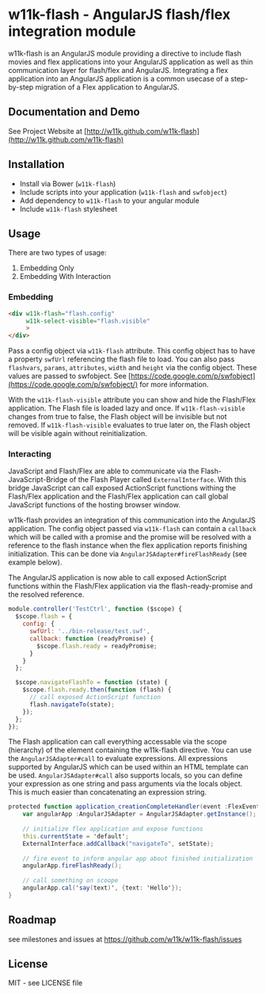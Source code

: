 # w11k-flash - AngularJS flash/flex integration module

w11k-flash is an AngularJS module providing a directive to include flash movies and flex applications into your AngularJS application as well as thin communication layer for flash/flex and AngularJS. Integrating a flex application into an AngularJS application is a common usecase of a step-by-step migration of a Flex application to AngularJS.


## Documentation and Demo

See Project Website at [http://w11k.github.com/w11k-flash](http://w11k.github.com/w11k-flash)


## Installation

* Install via Bower (`w11k-flash`)
* Include scripts into your application (`w11k-flash` and `swfobject`)
* Add dependency to `w11k-flash` to your angular module
* Include `w11k-flash` stylesheet


## Usage

There are two types of usage:

1. Embedding Only
2. Embedding With Interaction

### Embedding

```html
<div w11k-flash="flash.config"
     w11k-select-visible="flash.visible"
     >
</div>
```

Pass a config object via `w11k-flash` attribute. This config object has to have a property `swfUrl` referencing the flash file to load. 
You can also pass `flashvars`, `params`, `attributes`, `width` and `height` via the config object. These values are passed to swfobject. See [https://code.google.com/p/swfobject](https://code.google.com/p/swfobject/) for more information.

With the `w11k-flash-visible` attribute you can show and hide the Flash/Flex application. The Flash file is loaded lazy and once. If `w11k-flash-visible` changes from true to false, the Flash object will be invisible but not removed. If `w11k-flash-visible` evaluates to true later on, the Flash object will be visible again without reinitialization.


### Interacting

JavaScript and Flash/Flex are able to communicate via the Flash-JavaScript-Bridge of the Flash Player called `ExternalInterface`. With this bridge JavaScript can call exposed ActionScript functions withing the Flash/Flex application and the Flash/Flex application can call global JavaScript functions of the hosting browser window.

w11k-flash provides an integration of this communication into the AngularJS application. The config object passed via `w11k-flash` can contain a `callback` which will be called with a promise and the promise will be resolved with a reference to the flash instance when the flex application reports finishing initialization. This can be done via `AngularJSAdapter#fireFlashReady` (see example below).

The AngularJS application is now able to call exposed ActionScript functions within the Flash/Flex application via the flash-ready-promise and the resolved reference.


```javascript
module.controller('TestCtrl', function ($scope) {
  $scope.flash = {
    config: {
      swfUrl: '../bin-release/test.swf',
      callback: function (readyPromise) {
        $scope.flash.ready = readyPromise;
      }
    }
  };

  $scope.navigateFlashTo = function (state) {
    $scope.flash.ready.then(function (flash) {
      // call exposed ActionScript function
      flash.navigateTo(state);
    });
  };
});
```

The Flash application can call everything accessable via the scope (hierarchy) of the element containing the w11k-flash directive. You can use the `AngularJSAdapter#call` to evaluate expressions. All expressions supported by AngularJS which can be used within an HTML template can be used. `AngularJSAdapter#call` also supports locals, so you can define your expression as one string and pass arguments via the locals object. This is much easier than concatenating an expression string.

```actionscript
protected function application_creationCompleteHandler(event :FlexEvent) :void {
	var angularApp :AngularJSAdapter = AngularJSAdapter.getInstance();
	
	// initialize flex application and expose functions
	this.currentState = 'default';
	ExternalInterface.addCallback("navigateTo", setState);
	
	// fire event to inform angular app about finished initialization
	angularApp.fireFlashReady();
	
	// call something on scoope
	angularApp.cal('say(text)', {text: 'Hello'});
}
```


## Roadmap

see milestones and issues at https://github.com/w11k/w11k-flash/issues


## License

MIT - see LICENSE file
